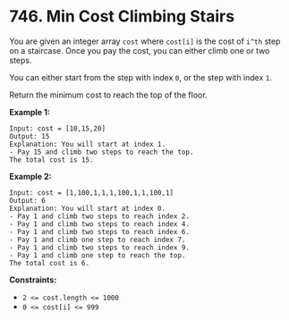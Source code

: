# 746. Min Cost Climbing Stairs

You are given an integer array `cost` where `cost[i]` is the cost of `i^th` step on a staircase.
Once you pay the cost, you can either climb one or two steps.

You can either start from the step with index `0`, or the step with index `1`.

Return the minimum cost to reach the top of the floor.

**Example 1:**

    Input: cost = [10,15,20]
    Output: 15
    Explanation: You will start at index 1.
    - Pay 15 and climb two steps to reach the top.
    The total cost is 15.

**Example 2:**

    Input: cost = [1,100,1,1,1,100,1,1,100,1]
    Output: 6
    Explanation: You will start at index 0.
    - Pay 1 and climb two steps to reach index 2.
    - Pay 1 and climb two steps to reach index 4.
    - Pay 1 and climb two steps to reach index 6.
    - Pay 1 and climb one step to reach index 7.
    - Pay 1 and climb two steps to reach index 9.
    - Pay 1 and climb one step to reach the top.
    The total cost is 6.

**Constraints:**

- `2 <= cost.length <= 1000`
- `0 <= cost[i] <= 999`
